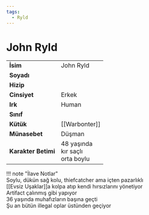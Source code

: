 ```yaml
---
tags:
  - Ryld
---  
```

# John Ryld   
|  |  |  
|---|---|  
| **İsim** | John Ryld |  
| **Soyadı** |  |  
| **Hizip** |  |  
| **Cinsiyet** | Erkek |  
| **Irk** | Human |  
| **Sınıf** |  |  
| **Kütük** | [[Warbonter]] |  
| **Münasebet** | Düşman |  
| **Karakter Betimi** | 48 yaşında<br>kır saçlı<br>orta boylu |  
  
  
!!! note "İlave Notlar"  
	Soylu, dükün sağ kolu, thiefcatcher ama içten pazarlıklı  
	[[Evsiz Uşaklar]]a kolpa atıp kendi hırsızlarını yönetiyor  
	Artifact çalınmış gibi yapıyor  
	36 yaşında muhafızların başına geçti  
	Şu an bütün illegal oplar üstünden geçiyor  
